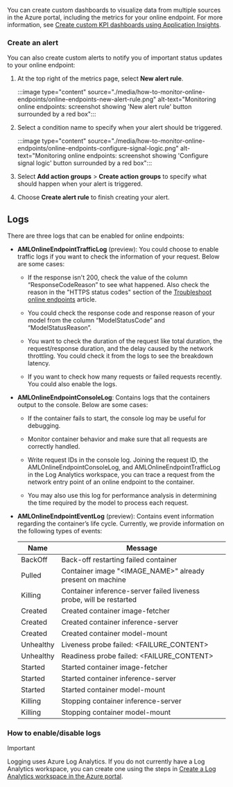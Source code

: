 You can create custom dashboards to visualize data from multiple sources in the Azure portal, including the metrics for your online endpoint. For more information, see [Create custom KPI dashboards using Application Insights](../azure-monitor/app/tutorial-app-dashboards.md#add-custom-metric-chart).
    
### Create an alert

You can also create custom alerts to notify you of important status updates to your online endpoint:

1. At the top right of the metrics page, select **New alert rule**.

    :::image type="content" source="./media/how-to-monitor-online-endpoints/online-endpoints-new-alert-rule.png" alt-text="Monitoring online endpoints: screenshot showing 'New alert rule' button surrounded by a red box":::

1. Select a condition name to specify when your alert should be triggered.

    :::image type="content" source="./media/how-to-monitor-online-endpoints/online-endpoints-configure-signal-logic.png" alt-text="Monitoring online endpoints: screenshot showing 'Configure signal logic' button surrounded by a red box":::

1. Select **Add action groups** > **Create action groups** to specify what should happen when your alert is triggered.

1. Choose **Create alert rule** to finish creating your alert.

## Logs

There are three logs that can be enabled for online endpoints:

* **AMLOnlineEndpointTrafficLog** (preview): You could choose to enable traffic logs if you want to check the information of your request. Below are some cases: 

    * If the response isn't 200, check the value of the column “ResponseCodeReason” to see what happened. Also check the reason in the "HTTPS status codes" section of the [Troubleshoot online endpoints](how-to-troubleshoot-online-endpoints.md#http-status-codes) article.

    * You could check the response code and response reason of your model from the column “ModelStatusCode” and “ModelStatusReason”. 

    * You want to check the duration of the request like total duration, the request/response duration, and the delay caused by the network throttling. You could check it from the logs to see the breakdown latency. 

    * If you want to check how many requests or failed requests recently. You could also enable the logs. 

* **AMLOnlineEndpointConsoleLog**: Contains logs that the containers output to the console. Below are some cases: 

    * If the container fails to start, the console log may be useful for debugging. 

    * Monitor container behavior and make sure that all requests are correctly handled. 

    * Write request IDs in the console log. Joining the request ID, the AMLOnlineEndpointConsoleLog, and AMLOnlineEndpointTrafficLog in the Log Analytics workspace, you can trace a request from the network entry point of an online endpoint to the container.  

    * You may also use this log for performance analysis in determining the time required by the model to process each request. 

* **AMLOnlineEndpointEventLog** (preview): Contains event information regarding the container’s life cycle. Currently, we provide information on the following types of events: 

    | Name | Message |
    | ----- | ----- | 
    | BackOff | Back-off restarting failed container 
    | Pulled | Container image "\<IMAGE\_NAME\>" already present on machine 
    | Killing | Container inference-server failed liveness probe, will be restarted 
    | Created | Created container image-fetcher 
    | Created | Created container inference-server 
    | Created | Created container model-mount 
    | Unhealthy | Liveness probe failed: \<FAILURE\_CONTENT\> 
    | Unhealthy | Readiness probe failed: \<FAILURE\_CONTENT\> 
    | Started | Started container image-fetcher 
    | Started | Started container inference-server 
    | Started | Started container model-mount 
    | Killing | Stopping container inference-server 
    | Killing | Stopping container model-mount 

### How to enable/disable logs

> [!IMPORTANT]
> Logging uses Azure Log Analytics. If you do not currently have a Log Analytics workspace, you can create one using the steps in [Create a Log Analytics workspace in the Azure portal](../azure-monitor/logs/quick-create-workspace.md#create-a-workspace).
